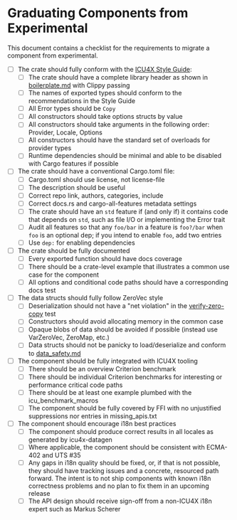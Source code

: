 Graduating Components from Experimental
=======================================

This document contains a checklist for the requirements to migrate a component from experimental.

- [ ] The crate should fully conform with the [ICU4X Style Guide](style_guide.md):
  - [ ] The crate should have a complete library header as shown in [boilerplate.md](boilerplate.md) with Clippy passing
  - [ ] The names of exported types should conform to the recommendations in the Style Guide
  - [ ] All Error types should be `Copy`
  - [ ] All constructors should take options structs by value
  - [ ] All constructors should take arguments in the following order: Provider, Locale, Options
  - [ ] All constructors should have the standard set of overloads for provider types
  - [ ] Runtime dependencies should be minimal and able to be disabled with Cargo features if possible
- [ ] The crate should have a conventional Cargo.toml file:
  - [ ] Cargo.toml should use license, not license-file
  - [ ] The description should be useful
  - [ ] Correct repo link, authors, categories, include
  - [ ] Correct docs.rs and cargo-all-features metadata settings
  - [ ] The crate should have an `std` feature if (and only if) it contains code that depends on `std`, such as file I/O or implementing the Error trait
  - [ ] Audit all features so that any `foo/bar` in a feature is `foo?/bar` when `foo` is an optional dep; if you intend to enable `foo`, add two entries
  - [ ] Use `dep:` for enabling dependencies
- [ ] The crate should be fully documented
  - [ ] Every exported function should have docs coverage
  - [ ] There should be a crate-level example that illustrates a common use case for the component
  - [ ] All options and conditional code paths should have a corresponding docs test
- [ ] The data structs should fully follow ZeroVec style
  - [ ] Deserialization should not have a "net violation" in the [verify-zero-copy](https://github.com/unicode-org/icu4x/blob/main/provider/datagen/tests/verify-zero-copy.rs) test
  - [ ] Constructors should avoid allocating memory in the common case
  - [ ] Opaque blobs of data should be avoided if possible (instead use VarZeroVec, ZeroMap, etc.)
  - [ ] Data structs should not be panicky to load/deserialize and conform to [data_safety.md](https://github.com/unicode-org/icu4x/blob/main/docs/design/data_safety.md)
- [ ] The component should be fully integrated with ICU4X tooling
  - [ ] There should be an overview Criterion benchmark
  - [ ] There should be individual Criterion benchmarks for interesting or performance critical code paths
  - [ ] There should be at least one example plumbed with the icu_benchmark_macros
  - [ ] The component should be fully covered by FFI with no unjustified suppressions nor entries in missing_apis.txt
- [ ] The component should encourage i18n best practices
  - [ ] The component should produce correct results in all locales as generated by icu4x-datagen
  - [ ] Where applicable, the component should be consistent with ECMA-402 and UTS #35
  - [ ] Any gaps in i18n quality should be fixed, or, if that is not possible, they should have tracking issues and a concrete, resourced path forward. The intent is to not ship components with known i18n correctness problems and no plan to fix them in an upcoming release
  - [ ] The API design should receive sign-off from a non-ICU4X i18n expert such as Markus Scherer
